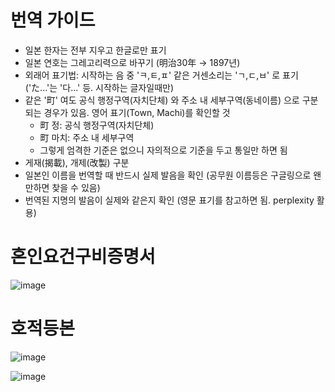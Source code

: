 # 번역 가이드
- 일본 한자는 전부 지우고 한글로만 표기
- 일본 연호는 그레고리력으로 바꾸기 (明治30年 -> 1897년)
- 외래어 표기법: 시작하는 음 중 'ㅋ,ㅌ,ㅍ' 같은 거센소리는 'ㄱ,ㄷ,ㅂ' 로 표기 ('た...'는 '다...' 등. 시작하는 글자일때만)
- 같은 '町' 여도 공식 행정구역(자치단체) 와 주소 내 세부구역(동네이름) 으로 구분되는 경우가 있음. 영어 표기(Town, Machi)를 확인할 것
  - 町 정: 공식 행정구역(자치단체)
  - 町 마치: 주소 내 세부구역
  - 그렇게 엄격한 기준은 없으니 자의적으로 기준을 두고 통일만 하면 됨
- 게재(揭載), 개제(改製) 구분
- 일본인 이름을 번역할 때 반드시 실제 발음을 확인 (공무원 이름등은 구글링으로 왠만하면 찾을 수 있음)
- 번역된 지명의 발음이 실제와 같은지 확인 (영문 표기를 참고하면 됨. perplexity 활용)

# 혼인요건구비증명서

![image](https://github.com/user-attachments/assets/f3432c14-2c39-45aa-984c-7aed0226bf01)

# 호적등본

![image](https://github.com/user-attachments/assets/1cb8b97f-365d-4a28-ae0c-5ba5d2ad8e5a)

![image](https://github.com/user-attachments/assets/a4177778-01f4-4cbd-afd3-bfa7a124a314)

